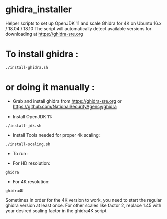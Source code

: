 # ghidra_installer
Helper scripts to set up OpenJDK 11 and scale Ghidra for 4K on Ubuntu 16.x / 18.04 / 18.10
The script will automatically detect available versions for downloading at https://ghidra-sre.org

# To install ghidra :
```
./install-ghidra.sh
```

# or doing it manually :
* Grab and install ghidra from https://ghidra-sre.org or https://github.com/NationalSecurityAgency/ghidra

* Install OpenJDK 11:
```
./install-jdk.sh
```

* Install Tools needed for proper 4k scaling:
```
./install-scaling.sh
```

* To run :

- For HD resolution:
```
ghidra
```

- For 4K resolution:
```
ghidra4K
```

Sometimes in order for the 4K version to work, you need to start the regular ghidra version at least once.
For other scales like factor 2, replace 1.45 with your desired scaling factor in the ghidra4K script
